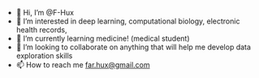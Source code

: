 - 👋 Hi, I’m @F-Hux
- 👀 I’m interested in deep learning, computational biology, electronic health records, 
- 🌱 I’m currently learning medicine! (medical student)
- 💞️ I’m looking to collaborate on anything that will help me develop data exploration skills
- 📫 How to reach me far.hux@gmail.com 

<!---
F-Hux/F-Hux is a ✨ special ✨ repository because its `README.md` (this file) appears on your GitHub profile.
You can click the Preview link to take a look at your changes.
--->
